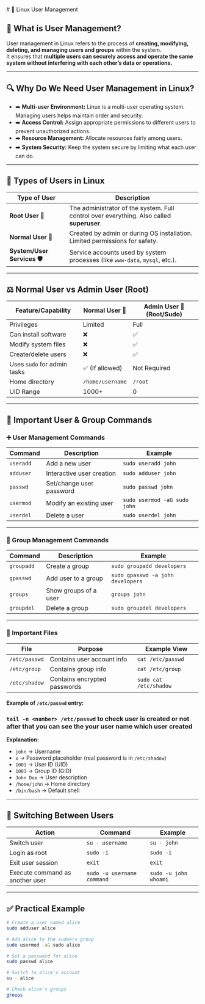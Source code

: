 \# 👥 Linux User Management

## 📌 What is User Management?

User management in Linux refers to the process of **creating, modifying, deleting, and managing users and groups** within the system.  
It ensures that **multiple users can securely access and operate the same system without interfering with each other’s data or operations.**

---

## 🔍 Why Do We Need User Management in Linux?

- ➡️ **Multi-user Environment:** Linux is a multi-user operating system. Managing users helps maintain order and security.
- ➡️ **Access Control:** Assign appropriate permissions to different users to prevent unauthorized actions.
- ➡️ **Resource Management:** Allocate resources fairly among users.
- ➡️ **System Security:** Keep the system secure by limiting what each user can do.

---

## 👤 Types of Users in Linux

| Type of User            | Description                                                         |
|-------------------------|---------------------------------------------------------------------|
| **Root User 👑**        | The administrator of the system. Full control over everything. Also called **superuser**. |
| **Normal User 🙂**      | Created by admin or during OS installation. Limited permissions for safety. |
| **System/User Services 🛡️** | Service accounts used by system processes (like `www-data`, `mysql`, etc.). |

---

## ⚖️ Normal User vs Admin User (Root)

| Feature/Capability             | Normal User 🙂         | Admin User 👑 (Root/Sudo) |
|---------------------------------|------------------------|--------------------------|
| Privileges                      | Limited                | Full                     |
| Can install software            | ❌                     | ✅                        |
| Modify system files             | ❌                     | ✅                        |
| Create/delete users              | ❌                     | ✅                        |
| Uses `sudo` for admin tasks     | ✅ (If allowed)        | Not Required             |
| Home directory                  | `/home/username`       | `/root`                  |
| UID Range                       | 1000+                  | 0                        |

---

## 🔧 Important User & Group Commands

### ➕ User Management Commands

| Command          | Description                     | Example                       |
|------------------|---------------------------------|-------------------------------|
| `useradd`        | Add a new user                  | `sudo useradd john`           |
| `adduser`        | Interactive user creation       | `sudo adduser john`           |
| `passwd`         | Set/change user password        | `sudo passwd john`            |
| `usermod`        | Modify an existing user         | `sudo usermod -aG sudo john`  |
| `userdel`        | Delete a user                   | `sudo userdel john`           |

---

### 👥 Group Management Commands

| Command          | Description                     | Example                           |
|------------------|---------------------------------|-----------------------------------|
| `groupadd`       | Create a group                  | `sudo groupadd developers`        |
| `gpasswd`        | Add user to a group             | `sudo gpasswd -a john developers` |
| `groups`         | Show groups of a user           | `groups john`                      |
| `groupdel`       | Delete a group                  | `sudo groupdel developers`         |

---

### 📂 Important Files

| File            | Purpose                          | Example View          |
|-----------------|----------------------------------|-----------------------|
| `/etc/passwd`   | Contains user account info       | `cat /etc/passwd`     |
| `/etc/group`    | Contains group info              | `cat /etc/group`      |
| `/etc/shadow`   | Contains encrypted passwords     | `sudo cat /etc/shadow`|

#### Example of `/etc/passwd` entry:
### `tail -n <number> /etc/passwd` to check user is created or not after that you can see the your user name which user created 



**Explanation:**
- `john` → Username
- `x` → Password placeholder (real password is in `/etc/shadow`)
- `1001` → User ID (UID)
- `1001` → Group ID (GID)
- `John Doe` → User description
- `/home/john` → Home directory
- `/bin/bash` → Default shell

---

## 🔄 Switching Between Users

| Action                          | Command                     | Example                |
|----------------------------------|-----------------------------|------------------------|
| Switch user                      | `su - username`             | `su - john`            |
| Login as root                    | `sudo -i`                   | `sudo -i`              |
| Exit user session                | `exit`                      | `exit`                 |
| Execute command as another user  | `sudo -u username command`  | `sudo -u john whoami`  |

---

## ✅ Practical Example

```bash
# Create a user named alice
sudo adduser alice  

# Add alice to the sudoers group
sudo usermod -aG sudo alice  

# Set a password for alice
sudo passwd alice  

# Switch to alice's account
su - alice  

# Check alice's groups
groups
